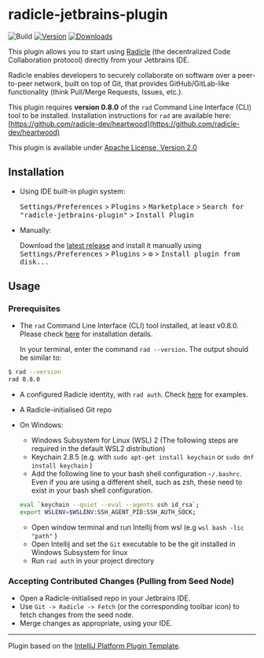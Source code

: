 # radicle-jetbrains-plugin

![Build](https://github.com/cytechmobile/radicle-jetbrains-plugin/workflows/Build/badge.svg)
[![Version](https://img.shields.io/jetbrains/plugin/v/19664.svg)](https://plugins.jetbrains.com/plugin/19664)
[![Downloads](https://img.shields.io/jetbrains/plugin/d/19664.svg)](https://plugins.jetbrains.com/plugin/19664)

<!-- Plugin description -->

This plugin allows you to start using [Radicle](https://radicle.xyz) (the decentralized Code Collaboration protocol) directly from your Jetbrains IDE.

Radicle enables developers to securely collaborate on software over a peer-to-peer network, built on top of Git,
that provides GitHub/GitLab-like functionality (think Pull/Merge Requests, Issues, etc.).

This plugin requires **version 0.8.0** of the `rad` Command Line Interface (CLI) tool to be installed.
Installation instructions for `rad` are available here: [https://github.com/radicle-dev/heartwood](https://github.com/radicle-dev/heartwood)

This plugin is available under [Apache License, Version 2.0](https://www.apache.org/licenses/LICENSE-2.0)
<!-- Plugin description end -->

## Installation

- Using IDE built-in plugin system:
  
  <kbd>Settings/Preferences</kbd> > <kbd>Plugins</kbd> > <kbd>Marketplace</kbd> > <kbd>Search for "radicle-jetbrains-plugin"</kbd> >
  <kbd>Install Plugin</kbd>
  
- Manually:

  Download the [latest release](https://github.com/cytechmobile/radicle-jetbrains-plugin/releases/latest) and install it manually using
  <kbd>Settings/Preferences</kbd> > <kbd>Plugins</kbd> > <kbd>⚙️</kbd> > <kbd>Install plugin from disk...</kbd>

## Usage 

### Prerequisites

* The `rad` Command Line Interface (CLI) tool installed, at least v0.8.0. Please check [here](https://github.com/radicle-dev/heartwood) for installation details. 

  In your terminal, enter the command `rad --version`. The output should be similar to:
```bash
$ rad --version
rad 0.8.0
```
* A configured Radicle identity, with `rad auth`. Check [here](https://github.com/radicle-dev/heartwood/blob/master/radicle-cli/examples/rad-auth.md) for examples.
* A Radicle-initialised Git repo


* On Windows: 
  * Windows Subsystem for Linux (WSL) 2 (The following steps are required in the default WSL2 distribution)
  * Keychain 2.8.5 (e.g. with `sudo apt-get install keychain` or `sudo dnf install keychain` )
  * Add the following line to your bash shell configuration `~/.bashrc`. Even if you are using a different shell, such as zsh, these need to exist in your bash shell configuration.

  ```bash
  eval `keychain --quiet --eval --agents ssh id_rsa`;
  export WSLENV=$WSLENV:SSH_AGENT_PID:SSH_AUTH_SOCK;
  ```
  * Open window terminal and run Intellij from wsl (e.g ```wsl bash -lic "path"``` )
  * Open Intellij and set the ```Git``` executable to be the git installed in Windows Subsystem for linux
  * Run `rad auth` in your project directory


### Accepting Contributed Changes (Pulling from Seed Node)

* Open a Radicle-initialised repo in your Jetbrains IDE.
* Use `Git -> Radicle -> Fetch` (or the corresponding toolbar icon) to fetch changes from the seed node. 
* Merge changes as appropriate, using your IDE.

---
Plugin based on the [IntelliJ Platform Plugin Template][template].

[template]: https://github.com/JetBrains/intellij-platform-plugin-template
